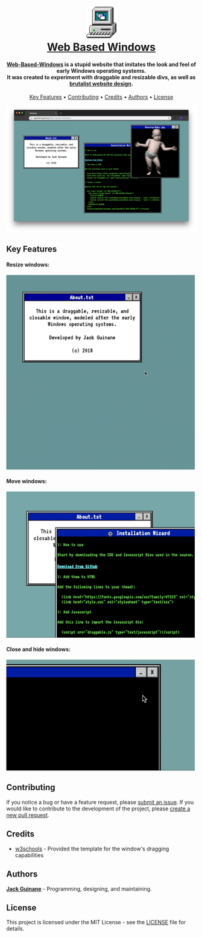 <h1 align="center">
  <br>
  <a href="https://qjack001.github.io/Web-Based-Windows/"><img src="https://raw.githubusercontent.com/qjack001/Web-Based-Windows/master/assets/computer.png" alt="Computer Logo" width="80"></a>
  <br>
  <a href="https://qjack001.github.io/Web-Based-Windows/">Web Based Windows</a>
</h1>

<h4 align="center"><a href="https://qjack001.github.io/Web-Based-Windows/">Web-Based-Windows</a> is a stupid website that imitates the look and feel of early Windows operating systems.<br>It was created to experiment with draggable and resizable divs, as well as <a href="http://brutalistwebsites.com/">brutalist website design</a>.</h4>

<p align="center">
  <a href="#key-features">Key Features</a> •
  <a href="#contributing">Contributing</a> •
  <a href="#credits">Credits</a> •
  <a href="#authors">Authors</a> •
  <a href="#license">License</a>
</p> 

![screenshot](https://raw.githubusercontent.com/qjack001/Web-Based-Windows/master/assets/screenshot.png)

## Key Features

#### Resize windows:

![screenshot](https://raw.githubusercontent.com/qjack001/Web-Based-Windows/master/assets/resize.gif)

#### Move windows:

![screenshot](https://raw.githubusercontent.com/qjack001/Web-Based-Windows/master/assets/move.gif)

#### Close and hide windows:

![screenshot](https://raw.githubusercontent.com/qjack001/Web-Based-Windows/master/assets/close.gif)

## Contributing

If you notice a bug or have a feature request, please [submit an issue](https://github.com/qjack001/Web-Based-Windows/issues).
If you would like to contribute to the development of the project, please [create a new pull request](https://github.com/qjack001/Web-Based-Windows/pulls).

## Credits

- [w3schools](https://www.w3schools.com/) - Provided the template for the window's dragging capabilities

## Authors

[**Jack Guinane**](https://github.com/qjack001) - Programming, designing, and maintaining.

## License

This project is licensed under the MIT License - see the [LICENSE](https://github.com/qjack001/Web-Based-Windows/blob/master/LICENSE) file for details.
